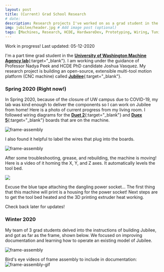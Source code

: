 ```yaml
---
layout: post
title: (Current) Grad School Research
# date: 
description: Research projects I've worked on as a grad student in the Machine Agency lab at the University of Washington. # Add post description (optional)
img: jubilee/header.jpg # Add image post (optional)
tags: [Machines, Research, HCDE, HardwareDev, Prototyping, Wiring, Tuning, Testing] # add tag
---
```


Work in progress! Last updated: 05-12-2020

I'm a part time grad student in the [<b>University of Washington Machine Agency lab</b>](https://depts.washington.edu/machines/){:target="_blank"}.  I am working under the guidance of Professor Nadya Peek and HCDE PhD candidate Joshua Vasquez.  My research project is building an open-source, extensible multi-tool motion platform (CNC machine) called [<b>Jubilee</b>](https://github.com/machineagency/jubilee){:target="_blank"}.


### Spring 2020 (Right now!)

In Spring 2020, because of the closure of UW campus due to COVID-19, my lab was kind enough to deliver the components so I can work on Jubilee from home! Here is a photo of current progress from my living room.  I followed wiring diagrams for the [<b>Duet 2</b>](https://duet3d.dozuki.com/Wiki/Duet_Wiring_Diagrams/){:target="_blank"} and [<b>Duex 5</b>](https://duet3d.dozuki.com/Wiki/Duex_wiring_diagrams/){:target="_blank"} boards that are on the machine.

![frame-assembly]({{site.baseurl}}/assets/img/jubilee/jubilee-05022020.jpg)

I also found it helpful to label the wires that plug into the boards.

![frame-assembly]({{site.baseurl}}/assets/img/jubilee/jubilee-duet-labels.jpg)

After some troubleshooting, grease, and rebuilding, the machine is moving! Here is a video of it homing the X, Y, and Z axes. It automatically levels the tool bed.

![]({{site.baseurl}}/assets/img/jubilee/homing.gif)

Excuse the blue tape attaching the dangling power socket... The first thing that this machine will print is a housing for the power socket! Next steps are to get the tool bed heated and the 3D printing extruder heat working.

Check back later for updates!


### Winter 2020

My team of 3 grad students delved into the instructions of building Jubilee, and got as far as the frame, shown below.  We focused on improving documentation and learning how to operate an existing model of Jubilee.

![frame-assembly]({{site.baseurl}}/assets/img/jubilee/frame-winter2020.jpg)


Bird's eye videos of frame assembly to include in documentation:
![frame-assembly-gif]({{site.baseurl}}/assets/img/jubilee/frameassembly.gif)